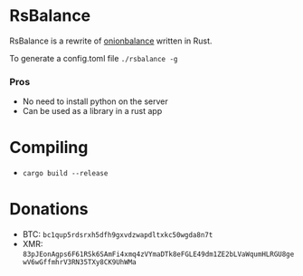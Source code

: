 # RsBalance

RsBalance is a rewrite of [onionbalance](https://onionbalance.readthedocs.io) written in Rust.

To generate a config.toml file `./rsbalance -g`

### Pros

- No need to install python on the server
- Can be used as a library in a rust app

# Compiling

- `cargo build --release`

# Donations

- BTC: `bc1qup5rdsrxh5dfh9gxvdzwapdltxkc50wgda8n7t`
- XMR: `83pJEonAgps6F61RSk6SAmFi4xmq4zVYmaDTk8eFGLE49dm1ZE2bLVaWqumHLRGU8gewV6wGffmhrV3RN35TXy8CK9UhWMa`
